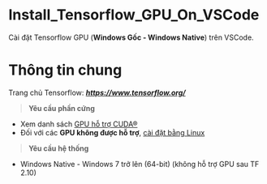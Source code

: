 # Install_Tensorflow_GPU_On_VSCode
Cài đặt Tensorflow GPU (**Windows Gốc - Windows Native**) trên VSCode.

# Thông tin chung
Trang chủ Tensorflow: _**https://www.tensorflow.org/**_

> **Yêu cầu phần cứng**
- Xem danh sách [GPU hỗ trợ CUDA®](https://developer.nvidia.com/cuda-gpus)
- Đối với các **GPU không được hỗ trợ**, [cài đặt bằng Linux](https://www.tensorflow.org/install/source)

> **Yêu cầu hệ thống**
- Windows Native - Windows 7 trở lên (64-bit) (không hỗ trợ GPU sau TF 2.10)
